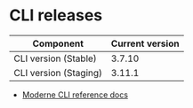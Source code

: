 # CLI releases

| Component             | Current version |
| --------------------- | --------------- |
| CLI version (Stable)  | 3.7.10          |
| CLI version (Staging) | 3.11.1           |

* [Moderne CLI reference docs](../user-documentation/moderne-cli/cli-reference.md)
